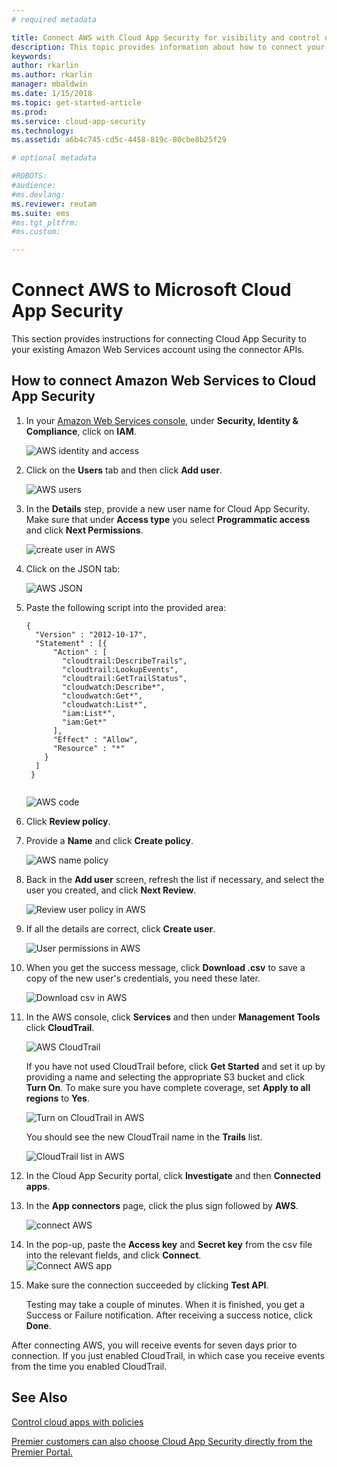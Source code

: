 ```yaml
---
# required metadata

title: Connect AWS with Cloud App Security for visibility and control over use | Microsoft Docs
description: This topic provides information about how to connect your AWS app to Cloud App Security using the API connector.
keywords:
author: rkarlin
ms.author: rkarlin
manager: mbaldwin
ms.date: 1/15/2018
ms.topic: get-started-article
ms.prod:
ms.service: cloud-app-security
ms.technology:
ms.assetid: a6b4c745-cd5c-4458-819c-80cbe8b25f29

# optional metadata

#ROBOTS:
#audience:
#ms.devlang:
ms.reviewer: reutam
ms.suite: ems
#ms.tgt_pltfrm:
#ms.custom:

---
```


# Connect AWS to Microsoft Cloud App Security
This section provides instructions for connecting Cloud App Security to your existing Amazon Web Services account using the connector APIs.  
  
## How to connect Amazon Web Services to Cloud App Security  
  
1.  In your [Amazon Web Services console](https://console.aws.amazon.com/), under **Security, Identity & Compliance**, click on **IAM**.  
  
     ![AWS identity and access](./media/aws-identity-and-access.png "AWS identity and access")  
  
2.  Click on the **Users** tab and then click **Add user**.  
  
     ![AWS users](./media/aws-users.png "AWS users")      
  
4.  In the **Details** step, provide a new user name for Cloud App Security. Make sure that under **Access type** you select **Programmatic access** and click **Next Permissions**.  

     ![create user in AWS](./media/aws-create-user.png "Create user in AWS")

5. Click on the JSON tab:

     ![AWS JSON](./media/aws-json.png "AWS JSON tab")

6. Paste the following script into the provided area:

    ```     
    {  
      "Version" : "2012-10-17",  
      "Statement" : [{  
          "Action" : [  
            "cloudtrail:DescribeTrails",  
            "cloudtrail:LookupEvents",  
            "cloudtrail:GetTrailStatus",  
            "cloudwatch:Describe*",  
            "cloudwatch:Get*",  
            "cloudwatch:List*",  
            "iam:List*",  
            "iam:Get*"  
          ],  
          "Effect" : "Allow",  
          "Resource" : "*"  
        }  
      ]  
     }  
  
    ```  

     ![AWS code](./media/aws-code.png "AWS code")
    
6. Click **Review policy**.

7. Provide a **Name** and click **Create policy**.

     ![AWS name policy](./media/aws-create-policy.png "AWS create policy")

9. Back in the **Add user** screen, refresh the list if necessary, and select the user you created, and click **Next Review**.

   ![Review user policy in AWS](./media/aws-review-user.png "Review user in AWS")

10. If all the details are correct, click **Create user**.

    ![User permissions in AWS](./media/aws-user-permissions.png "Review user permissions in AWS")

11. When you get the success message, click **Download .csv** to save a copy of the new user's credentials, you need these later.  

    ![Download csv in AWS](./media/aws-download-csv.png "Download csv in AWS")
  
10. In the AWS console, click **Services** and then under **Management Tools** click **CloudTrail**.  
  
     ![AWS CloudTrail](./media/aws-cloudtrail.png "AWS CloudTrail")  
  
    If you have not used CloudTrail before, click **Get Started** and set it up by providing a name and selecting the appropriate S3 bucket and click **Turn On**. To make sure you have complete coverage, set **Apply to all regions** to **Yes**.
  
       ![Turn on CloudTrail in AWS](./media/aws-turnon-cloudtrail.png "Turn on CloudTrail in AWS")
  
    You should see the new CloudTrail name in the **Trails** list.
    
      ![CloudTrail list in AWS](./media/aws-cloudtrail-list.png "CloudTrail list in AWS")
  
11. In the Cloud App Security portal, click **Investigate** and then **Connected apps**.  
  
12. In the **App connectors** page, click the plus sign followed by **AWS**.  
  
     ![connect AWS](./media/connect-aws.png "connect AWS")  
  
13. In the pop-up, paste the **Access key** and **Secret key** from the csv file into the relevant fields, and click **Connect**.  
   ![Connect AWS app](./media/aws-connect-app.png "Connect AWS app") 
  
14. Make sure the connection succeeded by clicking **Test API**.  
  
     Testing may take a couple of minutes. When it is finished, you get a Success or Failure notification. After receiving a success notice, click **Done**.  
  
After connecting AWS, you will receive events for seven days prior to connection. If you just enabled CloudTrail, in which case you receive events from the time you enabled CloudTrail.
  
## See Also  
[Control cloud apps with policies](control-cloud-apps-with-policies.md)   

[Premier customers can also choose Cloud App Security directly from the Premier Portal.](https://premier.microsoft.com/)  
  
  